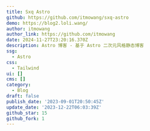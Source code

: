 ```yaml
---
title: Sxq Astro
github: https://github.com/itmowang/sxq-astro
demo: https://blog2.loli.wang/
author: itmowang
author_link: https://github.com/itmowang
date: 2024-11-27T23:20:16.370Z
description: Astro 博客 - 基于 Astro 二次元风格静态博客
ssg:
  - Astro
css:
  - Tailwind
ui: []
cms: []
category:
  - Blog
draft: false
publish_date: '2023-09-01T20:50:45Z'
update_date: '2023-12-22T06:03:39Z'
github_star: 15
github_fork: 1
---
```

